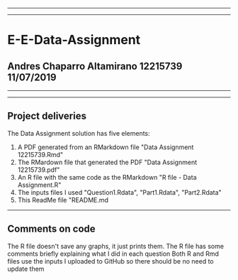 
-----------------------------------------
-----------------------------------------
# E-E-Data-Assignment
Andres Chaparro Altamirano 12215739
11/07/2019
-----------------------------------------
-----------------------------------------


----------------------
Project deliveries
----------------------

The Data Assignment solution has five elements:
1. A PDF generated from an RMarkdown file "Data Assignment 12215739.Rmd"
2. The RMardown file that generated the PDF "Data Assignment 12215739.pdf"
3. An R file with the same code as the RMarkdown "R file - Data Assignment.R"
4. The inputs files I used "Question1.Rdata", "Part1.Rdata", "Part2.Rdata"
5. This ReadMe file "README.md

-------------------------
Comments on code
-------------------------

The R file doesn't save any graphs, it just prints them.
The R file has some comments briefly explaining what I did in each question
Both R and Rmd files use the inputs I uploaded to GitHub so there should be no need to update them
